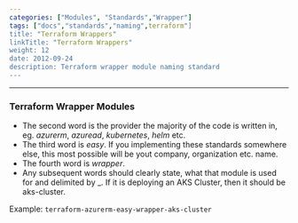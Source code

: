 ```yaml
---
categories: ["Modules", "Standards","Wrapper"]
tags: ["docs","standards","naming",terraform"]
title: "Terraform Wrappers"
linkTitle: "Terraform Wrappers"
weight: 12
date: 2012-09-24
description: Terraform wrapper module naming standard
---
```

<hr>

### Terraform Wrapper Modules
- The second word is the provider the majority of the code is written in, eg. _azurerm_, _azuread_, _kubernetes_, _helm_ etc.
- The third word is _easy_. If you implementing these standards somewhere else, this most possible will be yout company, organization etc. name.
- The fourth word is _wrapper_.
- Any subsequent words should clearly state, what that module is used for and delimited by _. If it is deploying an AKS Cluster, then it should be aks-cluster.

Example: `terraform-azurerm-easy-wrapper-aks-cluster`